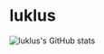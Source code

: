 # luklus

![luklus's GitHub stats](https://github-readme-stats.vercel.app/api?username=luklus&show_icons=true&theme=radical)
